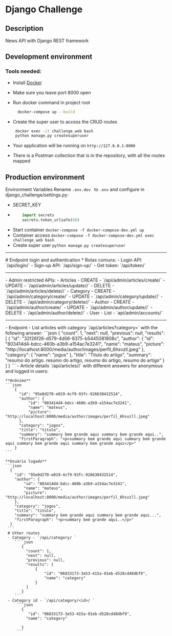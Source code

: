 # Django Challenge

## Description
News API with Django REST framework

## Development environment
### Tools needed:
 * Install [Docker](https://docs.docker.com/compose/install/)
  * Make sure you leave port 8000 open
  * Run docker command in project root
    ```bash
      docker-compose up --build
    ``` 
 * Create the super user to access the CRUD routes
    ```bash
     docker exec -it challenge_web bash
     python manage.py createsuperuser
    ```

* Your application will be running on `http://127.0.0.1:8000`
* There is a Postman collection that is in the repository, with all the routes mapped 
## Production environment
Environment Variables
Rename ```.env.dev ``` to ```.env``` and configure in django_challenge/settings.py:
 * SECRET_KEY
 * ``` python
       import secrets
       secrets.token_urlsafe(60) 
   ```
* Start container
  ` docker-compose -f docker-compose-dev.yml up `
* Container access
  ` docker-compose -f docker-compose-dev.yml exec challenge_web bash `
* Create super user
  ` python manage.py createsuperuser `
<hr>
# Endpoint login and authentication
 * Rotas comuns:
    - Login API: `/api/login/`
    - Sign-up API: `/api/sign-up/`
    - Get token: `/api/token/`
<hr> 
 - Admin restricted APIs:
 - Articles
   - CREATE - `/api/admin/articles/create/`
   - UPDATE - `/api/admin/articles/update/<id>/`
   - DELETE - `/api/admin/articles/delete/<id>/`
 - Category
   - CREATE - `/api/admin/category/create/`
   - UPDATE - `/api/admin/category/update/<id>/`
   - DELETE - `/api/admin/category/delete/<id>/`
 - Author
   - CREATE - `/api/admin/author/create/`
   - UPDATE - `/api/admin/author/update/<id>/`
   - DELETE - `/api/admin/author/delete/<id>/`
 - User
   - List - `api/admin/accounts/`
 <hr>
- Endpoint
- List articles with category `/api/articles?category=<slug>` with the following answer:
  ```json
  {
      "count": 1,
      "next": null,
      "previous": null,
      "results": [
          {
              "id": "32f26f26-d579-4d06-8375-b5445081808c",
              "author": {
                  "id": "803414d4-bdcc-460b-a3b9-a154ac7e3241",
                  "name": "mateus",
                  "picture": "http://localhost:8000/media/author/images/perfil_6hsvzll.jpeg"
              },
              "category": {
                  "name": "jogos"
              },
              "title": "Titulo do artigo",
              "summary": "resumo do artigo. resumo do artigo, resumo do artigo, resumo do artigo"
          }
      ]
  }
  ```
- Article details `/api/articles/<id>/` with different answers for anonymous and logged in users:

    **Anônimo**
    ```json
        {
          "id": "95e0d270-e019-4cf9-93fc-926630432514",
          "author": {
              "id": "803414d4-bdcc-460b-a3b9-a154ac7e3241",
              "name": "mateus",
              "picture": "http://localhost:8000/media/author/images/perfil_6hsvzll.jpeg"
          },
          "category": "jogos",
          "title": "titulo",
          "summary": "summary bem grande aqui summary bem grande aqui..",
          "firstParagraph": "<p>summary bem grande aqui summary bem grande aqui summary bem grande aqui summary bem grande aqui</p>"
        }
    ```

    **Usuário logado**
    ```json
      {
        "id": "95e0d270-e019-4cf9-93fc-926630432514",
        "author": {
            "id": "803414d4-bdcc-460b-a3b9-a154ac7e3241",
            "name": "mateus",
            "picture": "http://localhost:8000/media/author/images/perfil_6hsvzll.jpeg"
        },
        "category": "jogos",
        "title": "titulo",
        "summary": "summary bem grande aqui summary bem grande aqui...",
        "firstParagraph": "<p>summary bem grande aqui..</p>"
      }
     ```
     # Uther routes
     - Category - `/api/category/ `
        ``` json
           {
             "count": 1,
             "next": null,
             "previous": null,
             "results": [
                 {
                     "id": "06833173-3e53-415a-91eb-d528cd48dbf9",
                     "name": "category"
                 }
             ]
           }
        ```
     - Category id - `/api/category/<id>/ `
         ```json 
           {
              "id": "06833173-3e53-415a-91eb-d528cd48dbf9",
             "name": "category"

           }
         ```
   
